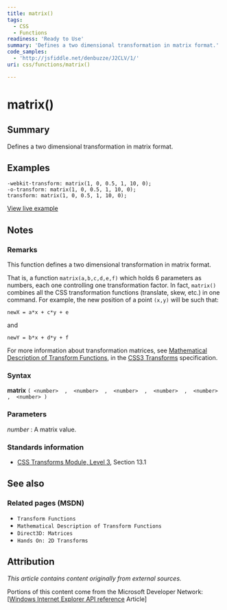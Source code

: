 ```yaml
---
title: matrix()
tags:
  - CSS
  - Functions
readiness: 'Ready to Use'
summary: 'Defines a two dimensional transformation in matrix format.'
code_samples:
  - 'http://jsfiddle.net/denbuzze/J2CLV/1/'
uri: css/functions/matrix()

---
```

# matrix()

## Summary

Defines a two dimensional transformation in matrix format.

## Examples

``` {.css}
-webkit-transform: matrix(1, 0, 0.5, 1, 10, 0);
-o-transform: matrix(1, 0, 0.5, 1, 10, 0);
transform: matrix(1, 0, 0.5, 1, 10, 0);
```

[View live example](http://jsfiddle.net/denbuzze/J2CLV/1/)

## Notes

### Remarks

This function defines a two dimensional transformation in matrix format.

That is, a function `matrix(a,b,c,d,e,f)` which holds 6 parameters as numbers, each one controlling one transformation factor. In fact, `matrix()` combines all the CSS transformation functions (translate, skew, etc.) in one command. For example, the new position of a point `(x,y)` will be such that:

    newX = a*x + c*y + e

and

    newY = b*x + d*y + f

For more information about transformation matrices, see [Mathematical Description of Transform Functions](http://go.microsoft.com/fwlink/p/?LinkId=256246), in the [CSS3 Transforms](http://go.microsoft.com/fwlink/?LinkID=223145) specification.

### Syntax

**matrix** `( <number>  ,  <number>  ,  <number>  ,  <number>  ,  <number>  ,  <number> )`

### Parameters

*number*
:   A matrix value.

### Standards information

-   [CSS Transforms Module, Level 3](http://go.microsoft.com/fwlink/p/?LinkID=223145), Section 13.1

## See also

### Related pages (MSDN)

-   `Transform Functions`
-   `Mathematical Description of Transform Functions`
-   `Direct3D: Matrices`
-   `Hands On: 2D Transforms`

## Attribution

*This article contains content originally from external sources.*

Portions of this content come from the Microsoft Developer Network: [[Windows Internet Explorer API reference](http://msdn.microsoft.com/en-us/library/ie/hh828809%28v=vs.85%29.aspx) Article]

